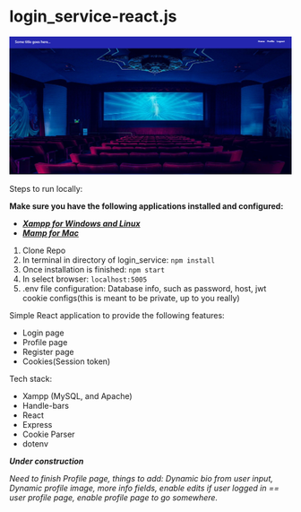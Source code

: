 # login_service-react.js
![Demo Image](https://github.com/JT-Banks/login_service-react.js/blob/master/public/github_login_service.png)

Steps to run locally: 

**Make sure you have the following applications installed and configured:**
- [***Xampp for Windows and Linux***](https://www.apachefriends.org/download.html)
- [***Mamp for Mac***](https://www.mamp.info/en/downloads/)
1. Clone Repo
2. In terminal in directory of login_service: ``npm install``
3. Once installation is finished: ``npm start``
4. In select browser: ``localhost:5005``
5. .env file configuration: Database info, such as password, host, jwt cookie configs(this is meant to be private, up to you really)

Simple React application to provide the following features:
- Login page
- Profile page
- Register page
- Cookies(Session token)

Tech stack:
- Xampp (MySQL, and Apache)
- Handle-bars
- React
- Express
- Cookie Parser
- dotenv

***Under construction***

*Need to finish Profile page, things to add: Dynamic bio from user input, Dynamic profile image, more info fields, enable edits if user logged in == user profile page, enable profile page to go somewhere.*  
